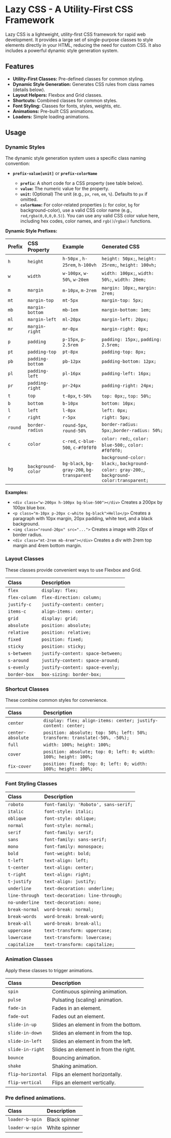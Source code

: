 # Lazy CSS - A Utility-First CSS Framework

Lazy CSS is a lightweight, utility-first CSS framework for rapid web development.  It provides a large set of single-purpose classes to style elements directly in your HTML, reducing the need for custom CSS. It also includes a powerful dynamic style generation system.

## Features

*   **Utility-First Classes:** Pre-defined classes for common styling.
*   **Dynamic Style Generation:** Generates CSS rules from class names (details below).
*   **Layout Helpers:** Flexbox and Grid classes.
*   **Shortcuts:** Combined classes for common styles.
*   **Font Styling:** Classes for fonts, styles, weights, etc.
*   **Animations:** Pre-built CSS animations.
*    **Loaders:** Simple loading animations.

## Usage

### Dynamic Styles

The dynamic style generation system uses a specific class naming convention:

*   **`prefix-value[unit]`**  or **`prefix-colorName`**

    *   **`prefix`:** A short code for a CSS property (see table below).
    *   **`value`:**  The numeric value for the property.
    *   **`unit`:** (Optional) The unit (e.g., `px`, `rem`, `em`, `%`). Defaults to `px` if omitted.
    *   **`colorName`:** For color-related properties (`c` for color, `bg` for background-color), use a valid CSS color name (e.g., `red`,`rgba(0,0,0,0.5)`).  You can use any valid CSS color value here, including hex codes, color names, and `rgb()`/`rgba()` functions.

**Dynamic Style Prefixes:**

| Prefix | CSS Property      | Example                               | Generated CSS                       |
| :----- | :---------------- | :------------------------------------ | :---------------------------------- |
| `h`    | `height`          | `h-50px` , `h-25rem`, `h-100vh`          | `height: 50px;`, `height: 25rem;`, `height: 100vh;` |
| `w`    | `width`           | `w-100px`, `w-50%`, `w-20em`            | `width: 100px;`, `width: 50%;`, `width: 20em;`      |
| `m`    | `margin`          | `m-10px`, `m-2rem`                     | `margin: 10px;`, `margin: 2rem;`      |
| `mt`   | `margin-top`      | `mt-5px`                              | `margin-top: 5px;`                    |
| `mb`   | `margin-bottom`   | `mb-1em`                              | `margin-bottom: 1em;`                 |
| `ml`   | `margin-left`     | `ml-20px`                             | `margin-left: 20px;`                   |
| `mr`   | `margin-right`    | `mr-0px`                              | `margin-right: 0px;`                  |
| `p`    | `padding`         | `p-15px`, `p-2.5rem`                  | `padding: 15px;`, `padding: 2.5rem;`    |
| `pt`   | `padding-top`     | `pt-8px`                              | `padding-top: 8px;`                   |
| `pb`   | `padding-bottom`  | `pb-12px`                             | `padding-bottom: 12px;`                |
| `pl`   | `padding-left`    | `pl-16px`                             | `padding-left: 16px;`                  |
| `pr`   | `padding-right`   | `pr-24px`                             | `padding-right: 24px;`                 |
| `t`    | `top`             | `t-0px`, `t-50%`                       | `top: 0px;`, `top: 50%;`                |
| `b`    | `bottom`          | `b-10px`                              | `bottom: 10px;`                       |
| `l`    | `left`            | `l-0px`                              | `left: 0px;`                         |
| `r`    | `right`           | `r-5px`                              | `right: 5px;`                        |
| `round`| `border-radius`   | `round-5px`, `round-50%`               | `border-radius: 5px;`,`border-radius: 50%;` |
| `c`    | `color`           | `c-red`, `c-blue-500`, `c-#f0f0f0`    | `color: red;`, `color: blue-500;`, `color: #f0f0f0;` |
| `bg`   | `background-color`| `bg-black`, `bg-gray-200`, `bg-transparent` | `background-color: black;`, `background-color: gray-200;`, `background-color:transparent;` |

**Examples:**

*   `<div class="w-200px h-100px bg-blue-500"></div>`  Creates a 200px by 100px blue box.
*   `<p class="m-10px p-20px c-white bg-black">Hello</p>` Creates a paragraph with 10px margin, 20px padding, white text, and a black background.
* `<img class="round-20px" src="...">` Creates a image with 20px of border radius.
*   `<div class="mt-2rem mb-4rem"></div>`  Creates a div with 2rem top margin and 4rem bottom margin.

### Layout Classes

These classes provide convenient ways to use Flexbox and Grid.

| Class         | Description                      |
| :------------ | :------------------------------- |
| `flex`        | `display: flex;`                 |
| `flex-column` | `flex-direction: column;`        |
| `justify-c`   | `justify-content: center;`       |
| `items-c`     | `align-items: center;`           |
| `grid`        | `display: grid;`                 |
| `absolute`    | `position: absolute;`           |
| `relative`    | `position: relative;`           |
| `fixed`       | `position: fixed;`              |
| `sticky`      | `position: sticky;`              |
| `s-between`   | `justify-content: space-between;`|
| `s-around`    | `justify-content: space-around;` |
| `s-evenly`    | `justify-content: space-evenly;` |
| `border-box`  | `box-sizing: border-box;`        |

### Shortcut Classes

These combine common styles for convenience.

| Class           | Description                                   |
| :-------------- | :-------------------------------------------- |
| `center`        | `display: flex; align-items: center; justify-content: center;` |
| `center-absolute` | `position: absolute; top: 50%; left: 50%; transform: translate(-50%, -50%);` |
| `full`          | `width: 100%; height: 100%;`                  |
| `cover`         | `position: absolute; top: 0; left: 0; width: 100%; height: 100%;` |
| `fix-cover`    | `position: fixed; top: 0; left: 0; width: 100%; height: 100%;`    |

### Font Styling Classes

| Class          | Description                       |
| :------------- | :-------------------------------- |
| `roboto`       | `font-family: 'Roboto', sans-serif;` |
| `italic`       | `font-style: italic;`             |
| `oblique`      | `font-style: oblique;`            |
| `normal`       | `font-style: normal;`             |
| `serif`        | `font-family: serif;`             |
| `sans`         | `font-family: sans-serif;`         |
| `mono`         | `font-family: monospace;`         |
| `bold`         | `font-weight: bold;`              |
| `t-left`       | `text-align: left;`               |
| `t-center`     | `text-align: center;`             |
| `t-right`      | `text-align: right;`              |
| `t-justify`    | `text-align: justify;`            |
| `underline`    | `text-decoration: underline;`    |
| `line-through` | `text-decoration: line-through;` |
| `no-underline` | `text-decoration: none;`         |
| `break-normal` | `word-break: normal;`             |
| `break-words`  | `word-break: break-word;`         |
| `break-all`    | `word-break: break-all;`          |
| `uppercase`    | `text-transform: uppercase;`    |
| `lowercase`    | `text-transform: lowercase;`    |
| `capitalize`   | `text-transform: capitalize;`   |

### Animation Classes

Apply these classes to trigger animations.

| Class            | Description                                            |
| :--------------- | :----------------------------------------------------- |
| `spin`           | Continuous spinning animation.                         |
| `pulse`          | Pulsating (scaling) animation.                        |
| `fade-in`        | Fades in an element.                                  |
| `fade-out`       | Fades out an element.                                 |
| `slide-in-up`    | Slides an element in from the bottom.                  |
| `slide-in-down`  | Slides an element in from the top.                     |
| `slide-in-left`  | Slides an element in from the left.                    |
| `slide-in-right` | Slides an element in from the right.                   |
| `bounce`         | Bouncing animation.                                   |
| `shake`          | Shaking animation.                                    |
| `flip-horizontal`| Flips an element horizontally.                        |
| `flip-vertical`  | Flips an element vertically.                           |

### Pre defined animations.

| Class            | Description                                      |
| :--------------- | :----------------------------------------------- |
| `loader-b-spin`  |  Black spinner                                   |
| `loader-w-spin`  |  White spinner                                   |
